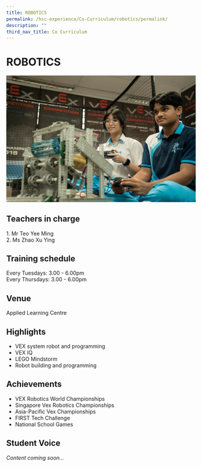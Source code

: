 ```yaml
---
title: ROBOTICS
permalink: /hsc-experience/Co-Curriculum/robotics/permalink/
description: ""
third_nav_title: Co Curriculum
---
```

ROBOTICS
========

![](/images/CCA/cca%20robotics%20tab%204.png)

Teachers in charge
------------------

1\. Mr Teo Yee Ming  
2\. Ms Zhao Xu Ying

Training schedule
-----------------

Every Tuesdays: 3.00 - 6.00pm  
Every Thursdays: 3.00 - 6.00pm

Venue
-----

Applied Learning Centre

Highlights
----------

*   VEX system robot and programming 
*   VEX IQ 
*   LEGO Mindstorm 
*   Robot building and programming

Achievements
------------

*   VEX Robotics World Championships 
*   Singapore Vex Robotics Championships 
*   Asia-Pacific Vex Championships 
*   FIRST Tech Challenge 
*   National School Games

Student Voice
-------------

_Content coming soon..._